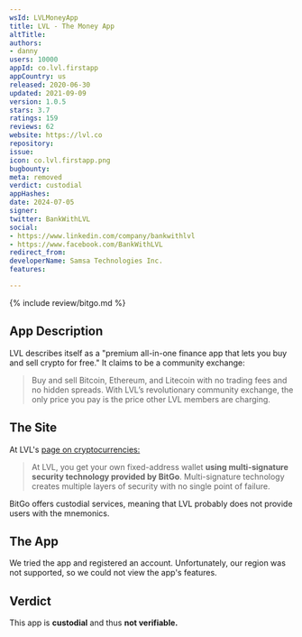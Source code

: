 ```yaml
---
wsId: LVLMoneyApp
title: LVL - The Money App
altTitle: 
authors:
- danny
users: 10000
appId: co.lvl.firstapp
appCountry: us
released: 2020-06-30
updated: 2021-09-09
version: 1.0.5
stars: 3.7
ratings: 159
reviews: 62
website: https://lvl.co
repository: 
issue: 
icon: co.lvl.firstapp.png
bugbounty: 
meta: removed
verdict: custodial
appHashes: 
date: 2024-07-05
signer: 
twitter: BankWithLVL
social:
- https://www.linkedin.com/company/bankwithlvl
- https://www.facebook.com/BankWithLVL
redirect_from: 
developerName: Samsa Technologies Inc.
features: 

---
```


{% include review/bitgo.md %}

## App Description
LVL describes itself as a "premium all-in-one finance app that lets you buy and sell crypto for free." It claims to be a community exchange:

> Buy and sell Bitcoin, Ethereum, and Litecoin with no trading fees and no hidden spreads. With LVL’s revolutionary community exchange, the only price you pay is the price other LVL members are charging.

## The Site
At LVL's [page on cryptocurrencies:](https://www.lvl.co/service/how-to-buy-crypto-without-fees)

> At LVL, you get your own fixed-address wallet **using multi-signature security technology provided by BitGo**. Multi-signature technology creates multiple layers of security with no single point of failure.

BitGo offers custodial services, meaning that LVL probably does not provide users with the mnemonics.

## The App
We tried the app and registered an account. Unfortunately, our region was not supported, so we could not view the app's features.

## Verdict
This app is **custodial** and thus **not verifiable.**
